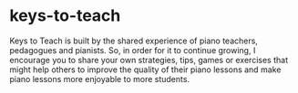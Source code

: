 # keys-to-teach
Keys to Teach is built by the shared experience of piano teachers, pedagogues and pianists. So, in order for it to continue growing, I encourage you to share your own strategies, tips, games or exercises that might help others to improve the quality of their piano lessons and make piano lessons more enjoyable to more students.
